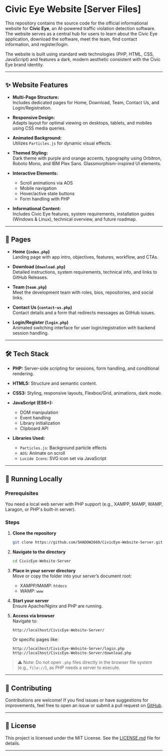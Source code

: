 # Civic Eye Website [Server Files]

This repository contains the source code for the official informational website for **Civic Eye**, an AI-powered traffic violation detection software. The website serves as a central hub for users to learn about the Civic Eye application, download the software, meet the team, find contact information, and register/login.

The website is built using standard web technologies (PHP, HTML, CSS, JavaScript) and features a dark, modern aesthetic consistent with the Civic Eye brand identity.

---

## ✨ Website Features

- **Multi-Page Structure:**  
  Includes dedicated pages for Home, Download, Team, Contact Us, and Login/Registration.

- **Responsive Design:**  
  Adapts layout for optimal viewing on desktops, tablets, and mobiles using CSS media queries.

- **Animated Background:**  
  Utilizes `Particles.js` for dynamic visual effects.

- **Themed Styling:**  
  Dark theme with purple and orange accents, typography using Orbitron, Roboto Mono, and IBM Plex Sans. Glassmorphism-inspired UI elements.

- **Interactive Elements:**  
  - Scroll animations via AOS  
  - Mobile navigation  
  - Hover/active state buttons  
  - Form handling with PHP

- **Informational Content:**  
  Includes Civic Eye features, system requirements, installation guides (Windows & Linux), technical overview, and future roadmap.

---

## 📄 Pages

- **Home (`index.php`)**  
  Landing page with app intro, objectives, features, workflow, and CTAs.

- **Download (`download.php`)**  
  Detailed instructions, system requirements, technical info, and links to GitHub Releases.

- **Team (`team.php`)**  
  Meet the development team with roles, bios, repositories, and social links.

- **Contact Us (`contact-us.php`)**  
  Contact details and a form that redirects messages as GitHub issues.

- **Login/Register (`login.php`)**  
  Animated switching interface for user login/registration with backend session handling.

---

## 🛠️ Tech Stack

- **PHP:** Server-side scripting for sessions, form handling, and conditional rendering.  
- **HTML5:** Structure and semantic content.  
- **CSS3:** Styling, responsive layouts, Flexbox/Grid, animations, dark mode.  
- **JavaScript (ES6+):**  
  - DOM manipulation  
  - Event handling  
  - Library initialization  
  - Clipboard API

- **Libraries Used:**  
  - `Particles.js`: Background particle effects  
  - `AOS`: Animate on scroll  
  - `Lucide Icons`: SVG icon set via JavaScript

---

## 🚀 Running Locally

### Prerequisites
You need a local web server with PHP support (e.g., XAMPP, MAMP, WAMP, Laragon, or PHP's built-in server).

### Steps

1. **Clone the repository**
   ```bash
   git clone https://github.com/SHADOW2669/CivicEye-Website-Server.git
   ```

2. **Navigate to the directory**
   ```bash
   cd CivicEye-Website-Server
   ```

3. **Place in your server directory**  
   Move or copy the folder into your server’s document root:
   - XAMPP/MAMP: `htdocs`
   - WAMP: `www`

4. **Start your server**  
   Ensure Apache/Nginx and PHP are running.

5. **Access via browser**  
   Navigate to:
   ```
   http://localhost/CivicEye-Website-Server/
   ```
   Or specific pages like:
   ```
   http://localhost/CivicEye-Website-Server/login.php
   http://localhost/CivicEye-Website-Server/download.php
   ```

> ⚠️ Note: Do not open `.php` files directly in the browser file system (e.g., `file://`), as PHP needs a server to execute.

---

## 🤝 Contributing 

Contributions are welcome! If you find issues or have suggestions for improvements, feel free to open an issue or submit a pull request on [GitHub](https://github.com/SHADOW2669/CivicEye-Website-Server).

---

## 📜 License 

This project is licensed under the MIT License. See the [LICENSE.md](https://github.com/SHADOW2669/CivicEye-Website-Server/blob/main/LICENSE) file for details.

---